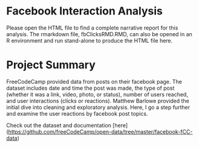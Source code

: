 # Facebook Interaction Analysis
Please open the HTML file to find a complete narrative report for this analysis. The rmarkdown file, fbClicksRMD.RMD, can also be opened 
in an R environment and run stand-alone to produce the HTML file here. 

# Project Summary
FreeCodeCamp provided data from posts on their facebook page. The dataset includes date and time the post was made, the type of post 
(whether it was a link, video, photo, or status), number of users reached, and user interactions (clicks or reactions). Matthew Barlowe 
provided the initial dive into cleaning and exploratory analysis. Here, I go a step further and examine the user reactions by facebook 
post topics.

Check out the dataset and documentation [here] (https://github.com/freeCodeCamp/open-data/tree/master/facebook-fCC-data)

